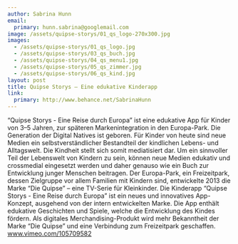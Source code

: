 ```yaml
---
author: Sabrina Hunn
email:
  primary: hunn.sabrina@googlemail.com
image: /assets/quipse-storys/01_qs_logo-270x300.jpg
images: 
  - /assets/quipse-storys/01_qs_logo.jpg
  - /assets/quipse-storys/03_qs_buch.jpg
  - /assets/quipse-storys/04_qs_menu1.jpg
  - /assets/quipse-storys/05_qs_zimmer.jpg
  - /assets/quipse-storys/06_qs_kind.jpg
layout: post
title: Quipse Storys – Eine edukative Kinderapp
link:
  primary: http://www.behance.net/SabrinaHunn
---
```


“Quipse Storys - Eine Reise durch Europa” ist eine edukative App für Kinder von 3–5 Jahren, zur späteren Markenintegration in den Europa-Park.
Die Generation der Digital Natives ist geboren. Für Kinder von heute sind neue Medien ein selbstverständlicher Bestandteil der kindlichen Lebens- und Alltagswelt. Die Kindheit stellt sich somit mediatisiert dar. Um ein sinnvoller Teil der Lebenswelt von Kindern zu sein, können neue Medien edukativ und crossmedial eingesetzt werden und daher genauso wie ein Buch zur Entwicklung junger Menschen beitragen.
Der Europa-Park, ein Freizeitpark, dessen Zielgruppe vor allem Familien mit Kindern sind, entwickelte 2013 die Marke “Die Quipse” – eine TV-Serie für Kleinkinder.
Die Kinderapp “Quipse Storys - Eine Reise durch Europa” ist ein neues und innovatives App-Konzept, ausgehend von der intern entwickelten Marke. Die App enthält edukative Geschichten und Spiele, welche die Entwicklung des Kindes fördern. Als digitales Merchandising-Produkt wird mehr Bekanntheit der Marke “Die Quipse” und eine Verbindung zum Freizeitpark geschaffen.
<a title="Quipse Storys – Eine edukative Kinderapp" href="https://vimeo.com/105709582">www.vimeo.com/105709582</a>